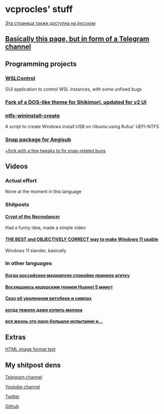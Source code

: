 # vcprocles' stuff

<!-- [Гэтая старонка таксама даступная на беларускай](README_be.md) -->

[Эта страница также доступна на русском](README_ru.md)

## [Basically this page, but in form of a Telegram channel](https://t.me/kutocak)

## Programming projects

### [WSLControl](https://github.com/vcprocles/wslcontrol-gui)

GUI application to control WSL instances, with some unfixed bugs

### [Fork of a DOS-like theme for Shikimori, updated for v2 UI](https://github.com/vcprocles/SHIKI.SYS)

### [ntfs-wininstall-create](https://github.com/vcprocles/ntfs-wininstall-create)

A script to create Windows install USB on Ubuntu using Rufus' UEFI-NTFS

### [Snap package for Aegisub](https://github.com/vcprocles/aegisub-procles-snap)

[+fork with a few tweaks to fix snap-related bugs](https://github.com/vcprocles/Aegisub)

## Videos

### Actual effort

None at the moment in this language

### Shitposts

#### [Crypt of the Necrodancer](https://youtu.be/SoNCbYykoqU)

Had a funny idea, made a simple video

#### [THE BEST and OBJECTIVELY CORRECT way to make Windows 11 usable](https://youtu.be/KF38J3mheyk)

Windows 11 slander, basically

### In other languages

#### [Когда российское медиаполе спокойно приняло агитку](https://youtu.be/k1CuyRzg2HM)

#### [Восхищаюсь кодерским гением Huawei 5 минут](https://youtu.be/fXaHCxNsbWo)

#### [Сказ об уволенном витубере и симпах](https://youtu.be/ymbVsVKMmBs)

#### [когда тяжело даже купить молока](https://youtu.be/qj740LyWiQw)

#### [вся жизнь это одно большое испытание и...](https://youtu.be/P3Q7572wvZo)

## Extras

[HTML image format test](/img_format_test/format_test.html)

## My shitpost dens

[Telegram channel](https://t.me/proclestrash)

[Youtube channel](https://www.youtube.com/@vcprocles)

[Twitter](https://twitter.com/vcprocles)

[Github](https://github.com/vcprocles)
